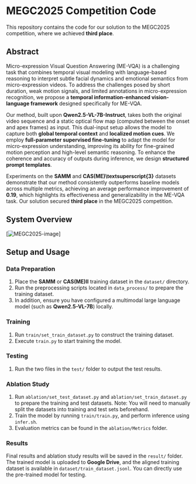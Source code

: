 # MEGC2025 Competition Code

This repository contains the code for our solution to the MEGC2025 competition, where we achieved **third place**.

## Abstract

Micro-expression Visual Question Answering (ME-VQA) is a challenging task that combines temporal visual modeling with language-based reasoning to interpret subtle facial dynamics and emotional semantics from micro-expression videos. To address the challenges posed by short duration, weak motion signals, and limited annotations in micro-expression recognition, we propose a **temporal information-enhanced vision-language framework** designed specifically for ME-VQA.

Our method, built upon **Qwen2.5-VL-7B-Instruct**, takes both the original video sequence and a static optical flow map (computed between the onset and apex frames) as input. This dual-input setup allows the model to capture both **global temporal context** and **localized motion cues**. We employ **full-parameter supervised fine-tuning** to adapt the model for micro-expression understanding, improving its ability for fine-grained motion perception and high-level semantic reasoning. To enhance the coherence and accuracy of outputs during inference, we design **structured prompt templates**.

Experiments on the **SAMM** and **CAS(ME)\textsuperscript{3}** datasets demonstrate that our method consistently outperforms baseline models across multiple metrics, achieving an average performance improvement of **0.19**, which highlights its effectiveness and generalizability in the ME-VQA task. Our solution secured **third place** in the MEGC2025 competition. 

## System Overview

[![MEGC2025-image](https://github.com/Humphrey-0125/MEGC2025/raw/main/assets/image.png)]

## Setup and Usage

### Data Preparation

1. Place the **SAMM** or **CAS(ME)II** training dataset in the `dataset/` directory.
2. Run the preprocessing scripts located in `data_process/` to prepare the training dataset.
3. In addition, ensure you have configured a multimodal large language model (such as **Qwen2.5-VL-7B**) locally.

### Training

1. Run `train/set_train_dataset.py` to construct the training dataset.
2. Execute `train.py` to start training the model.

### Testing

1. Run the two files in the `test/` folder to output the test results.

### Ablation Study

1. Run `ablation/set_test_dataset.py` and `ablation/set_train_dataset.py` to prepare the training and test datasets. Note: You will need to manually split the datasets into training and test sets beforehand.
2. Train the model by running `train/train.py`, and perform inference using `infer.sh`.
3. Evaluation metrics can be found in the `ablation/Metrics` folder.

### Results

Final results and ablation study results will be saved in the `result/` folder. The trained model is uploaded to **Google Drive**, and the aligned training dataset is available in `dataset/train_dataset.jsonl`. You can directly use the pre-trained model for testing.
